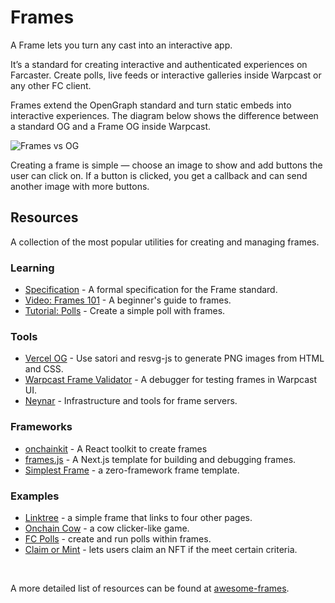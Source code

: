 # Frames

A Frame lets you turn any cast into an interactive app.

It’s a standard for creating interactive and authenticated experiences on Farcaster. Create polls, live feeds or interactive galleries inside Warpcast or any other FC client.

Frames extend the OpenGraph standard and turn static embeds into interactive experiences. The diagram below shows the difference between a standard OG and a Frame OG inside Warpcast.

![Frames vs OG](/assets/frame_og.png)

Creating a frame is simple — choose an image to show and add buttons the user can click on. If a button is clicked, you get a callback and can send another image with more buttons.

## Resources

A collection of the most popular utilities for creating and managing frames.

### Learning

- [Specification](<(../../reference/frames/spec.md).>) - A formal specification for the Frame standard.
- [Video: Frames 101](https://youtu.be/rp9X8rAPzPM?si=PWm3vBFCTtaoE_Ua) - A beginner's guide to frames.
- [Tutorial: Polls](../../developers/guides/frames/poll.md) - Create a simple poll with frames.

### Tools

- [Vercel OG](https://vercel.com/docs/functions/og-image-generation) - Use satori and resvg-js to generate PNG images from HTML and CSS.
- [Warpcast Frame Validator](https://warpcast.com/~/developers/frames) - A debugger for testing frames in Warpcast UI.
- [Neynar](https://docs.neynar.com/docs/how-to-build-farcaster-frames-with-neynar) - Infrastructure and tools for frame servers.

### Frameworks

- [onchainkit](https://github.com/coinbase/onchainkit) - A React toolkit to create frames
- [frames.js](https://framesjs.org/) - A Next.js template for building and debugging frames.
- [Simplest Frame](https://github.com/depatchedmode/simplest-frame) - a zero-framework frame template.

### Examples

- [Linktree](https://replit.com/@soren/Linktree-Frame?v=1) - a simple frame that links to four other pages.
- [Onchain Cow](https://github.com/WillPapper/On-Chain-Cow-Farcaster-Frame) - a cow clicker-like game.
- [FC Polls](https://github.com/farcasterxyz/fc-polls) - create and run polls within frames.
- [Claim or Mint](https://github.com/horsefacts/base-mint-with-warps) - lets users claim an NFT if the meet certain criteria.

<br/>

A more detailed list of resources can be found at [awesome-frames](https://github.com/davidfurlong/awesome-frames).

